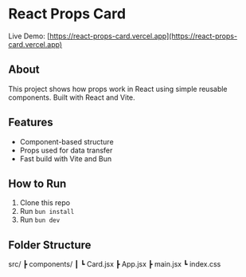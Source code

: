 # React Props Card

Live Demo: [https://react-props-card.vercel.app](https://react-props-card.vercel.app)

## About
This project shows how props work in React using simple reusable components.
Built with React and Vite.

## Features
- Component-based structure
- Props used for data transfer
- Fast build with Vite and Bun

## How to Run
1. Clone this repo
2. Run `bun install`
3. Run `bun dev`

## Folder Structure
src/
 ┣ components/
 ┃ ┗ Card.jsx
 ┣ App.jsx
 ┣ main.jsx
 ┗ index.css
